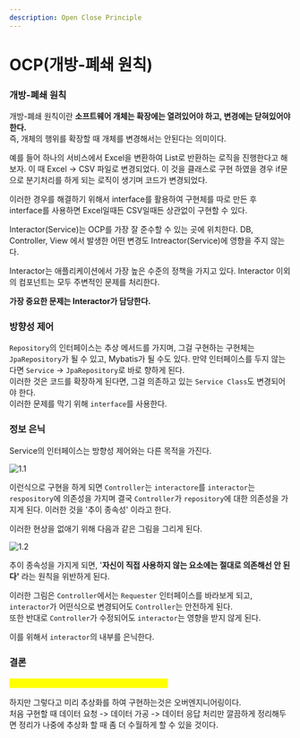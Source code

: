 ```yaml
---
description: Open Close Principle
---
```


# OCP(개방-폐쇄 원칙)

### 개방-폐쇄 원칙

개방-폐쇄 원칙이란 **소프트웨어 개체는 확장에는 열려있어야 하고, 변경에는 닫혀있어야 한다.** \
즉, 개체의 행위를 확장할 때 개체를 변경해서는 안된다는 의미이다.

예를 들어 하나의 서비스에서 Excel을 변환하여 List로 반환하는 로직을 진행한다고 해보자. 이 때 Excel -> CSV 파일로 변경되었다. 이 것을 클래스로 구현 하였을 경우 if문으로 분기처리를 하게 되는 로직이 생기며 코드가 변경되었다.

이러한 경우를 해결하기 위해서 interface를 활용하여 구현체를 따로 만든 후 interface를 사용하면 Excel일때든 CSV일때든 상관없이 구현할 수 있다.

Interactor(Service)는 OCP를 가장 잘 준수할 수 있는 곳에 위치한다. DB, Controller, View 에서 발생한 어떤 변경도 Intreactor(Service)에 영향을 주지 않는다.

Interactor는 애플리케이션에서 가장 높은 수준의 정책을 가지고 있다. Interactor 이외의 컴포넌트는 모두 주변적인 문제를 처리한다.

**가장 중요한 문제는 Interactor가 담당한다.**

### 방향성 제어

`Repository`의 인터페이스는 추상 메서드를 가지며, 그걸 구현하는 구현체는 `JpaRepository`가 될 수 있고, Mybatis가 될 수도 있다. 만약 인터페이스를 두지 않는다면 `Service` -> `JpaRepository`로 바로 향하게 된다.\
이러한 것은 코드를 확장하게 된다면, 그걸 의존하고 있는 `Service Class`도 변경되어야 한다.\
이러한 문제를 막기 위해 `interface`를 사용한다.

### 정보 은닉

Service의 인터페이스는 방향성 제어와는 다른 목적을 가진다.

<img src="broken-reference" alt="1.1" class="gitbook-drawing">

이런식으로 구현을 하게 되면 `Controller`는 `interactore`를 `interactor`는 `respository`에 의존성을 가지며 결국 `Controller`가 `repository`에 대한 의존성을 가지게 된다. 이러한 것을 '추이 종속성' 이라고 한다.

이러한 현상을 없애기 위해 다음과 같은 그림을 그리게 된다.

<img src="broken-reference" alt="1.2" class="gitbook-drawing">

추이 종속성을 가지게 되면, '**자신이 직접 사용하지 않는 요소에는 절대로 의존해선 안 된다'** 라는 원칙을 위반하게 된다.

이러한 그림은 `Controller`에서는 `Requester` 인터페이스를 바라보게 되고, `interactor`가 어떤식으로 변경되어도 `Controller`는 안전하게 된다.\
또한 반대로 `Controller`가 수정되어도 `interactor`는 영향을 받지 않게 된다.

이를 위해서 `interactor`의 내부를 은닉한다.

### 결론

<mark style="color:yellow;">**OCP는 아키텍처를 떠받치는 원동력 중 하나이다.**</mark>

하지만 그렇다고 미리 추상화를 하여 구현하는것은 오버엔지니어링이다.\
처음 구현할 때 데이터 요청 -> 데이터 가공 -> 데이터 응답 처리만 깔끔하게 정리해두면 정리가 나중에 추상화 할 때 좀 더 수월하게 할 수 있을 것이다.
